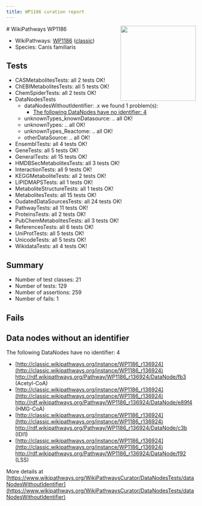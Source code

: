 ```yaml
---
title: WP1186 curation report
---
```


<img style="float: right; width: 200px" src="https://upload.wikimedia.org/wikipedia/commons/thumb/8/83/Wplogo_with_text_500.png/640px-Wplogo_with_text_500.png" />
# WikiPathways WP1186

* WikiPathways: [WP1186](https://wikipathways.org/pathways/WP1186) ([classic](https://classic.wikipathways.org/instance/WP1186))
* Species: Canis familiaris
## Tests
* CASMetabolitesTests: all 2 tests OK!
* ChEBIMetabolitesTests: all 5 tests OK!
* ChemSpiderTests: all 2 tests OK!
* DataNodesTests
    * dataNodesWithoutIdentifier: .x we found 1 problem(s):
        * [The following DataNodes have no identifier: 4](#d2d32fa3)
    * unknownTypes_knownDatasource: .. all OK!
    * unknownTypes: .. all OK!
    * unknownTypes_Reactome: .. all OK!
    * otherDataSource: .. all OK!
* EnsemblTests: all 4 tests OK!
* GeneTests: all 5 tests OK!
* GeneralTests: all 15 tests OK!
* HMDBSecMetabolitesTests: all 3 tests OK!
* InteractionTests: all 9 tests OK!
* KEGGMetaboliteTests: all 2 tests OK!
* LIPIDMAPSTests: all 1 tests OK!
* MetaboliteStructureTests: all 1 tests OK!
* MetabolitesTests: all 15 tests OK!
* OudatedDataSourcesTests: all 24 tests OK!
* PathwayTests: all 11 tests OK!
* ProteinsTests: all 2 tests OK!
* PubChemMetabolitesTests: all 3 tests OK!
* ReferencesTests: all 6 tests OK!
* UniProtTests: all 5 tests OK!
* UnicodeTests: all 5 tests OK!
* WikidataTests: all 4 tests OK!


## Summary

* Number of test classes: 21
* Number of tests: 129
* Number of assertions: 259
* Number of fails: 1

## Fails

<a name="d2d32fa3" />

## Data nodes without an identifier

The following DataNodes have no identifier: 4

* [http://classic.wikipathways.org/instance/WP1186_r136924](http://classic.wikipathways.org/instance/WP1186_r136924) http://rdf.wikipathways.org/Pathway/WP1186_r136924/DataNode/fb3 (Acetyl-CoA)
* [http://classic.wikipathways.org/instance/WP1186_r136924](http://classic.wikipathways.org/instance/WP1186_r136924) http://rdf.wikipathways.org/Pathway/WP1186_r136924/DataNode/e89f4 (HMG-CoA)
* [http://classic.wikipathways.org/instance/WP1186_r136924](http://classic.wikipathways.org/instance/WP1186_r136924) http://rdf.wikipathways.org/Pathway/WP1186_r136924/DataNode/c3b (IDI1)
* [http://classic.wikipathways.org/instance/WP1186_r136924](http://classic.wikipathways.org/instance/WP1186_r136924) http://rdf.wikipathways.org/Pathway/WP1186_r136924/DataNode/f92 (LSS)


More details at [https://www.wikipathways.org/WikiPathwaysCurator/DataNodesTests/dataNodesWithoutIdentifier](https://www.wikipathways.org/WikiPathwaysCurator/DataNodesTests/dataNodesWithoutIdentifier)

